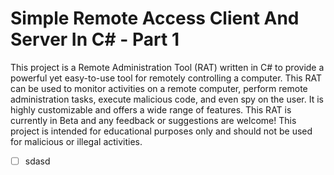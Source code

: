 # Simple Remote Access Client And Server In C# - Part 1

This project is a Remote Administration Tool (RAT) written in C# to provide a powerful yet easy-to-use tool for remotely controlling a computer. This RAT can be used to monitor activities on a remote computer, perform remote administration tasks, execute malicious code, and even spy on the user. It is highly customizable and offers a wide range of features. This RAT is currently in Beta and any feedback or suggestions are welcome! This project is intended for educational purposes only and should not be used for malicious or illegal activities.

- [ ] sdasd 
